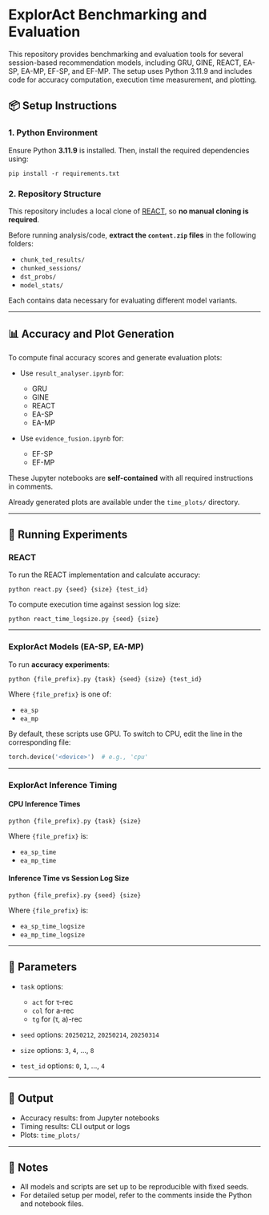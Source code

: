 # ExplorAct Benchmarking and Evaluation

This repository provides benchmarking and evaluation tools for several session-based recommendation models, including GRU, GINE, REACT, EA-SP, EA-MP, EF-SP, and EF-MP. The setup uses Python 3.11.9 and includes code for accuracy computation, execution time measurement, and plotting.

## 📦 Setup Instructions

### 1. Python Environment

Ensure Python **3.11.9** is installed. Then, install the required dependencies using:

```
pip install -r requirements.txt
```

### 2. Repository Structure

This repository includes a local clone of [REACT](https://github.com/TAU-DB/REACT-IDA-Recommendation-benchmark), so **no manual cloning is required**.

Before running analysis/code, **extract the `content.zip` files** in the following folders:

- `chunk_ted_results/`
- `chunked_sessions/`
- `dst_probs/`
- `model_stats/`

Each contains data necessary for evaluating different model variants.

---

## 📊 Accuracy and Plot Generation

To compute final accuracy scores and generate evaluation plots:

- Use `result_analyser.ipynb` for:
  - GRU
  - GINE
  - REACT
  - EA-SP
  - EA-MP

- Use `evidence_fusion.ipynb` for:
  - EF-SP
  - EF-MP

These Jupyter notebooks are **self-contained** with all required instructions in comments.

Already generated plots are available under the `time_plots/` directory.

---

## 🚀 Running Experiments

### REACT

To run the REACT implementation and calculate accuracy:

```
python react.py {seed} {size} {test_id}
```

To compute execution time against session log size:

```
python react_time_logsize.py {seed} {size}
```

---

### ExplorAct Models (EA-SP, EA-MP)

To run **accuracy experiments**:

```
python {file_prefix}.py {task} {seed} {size} {test_id}
```

Where `{file_prefix}` is one of:
- `ea_sp`
- `ea_mp`

By default, these scripts use GPU. To switch to CPU, edit the line in the corresponding file:

```python
torch.device('<device>')  # e.g., 'cpu'
```

---

### ExplorAct Inference Timing

#### CPU Inference Times

```
python {file_prefix}.py {task} {size}
```

Where `{file_prefix}` is:
- `ea_sp_time`
- `ea_mp_time`

#### Inference Time vs Session Log Size

```
python {file_prefix}.py {seed} {size}
```

Where `{file_prefix}` is:
- `ea_sp_time_logsize`
- `ea_mp_time_logsize`

---

## 🧪 Parameters

- `task` options:
  - `act` for τ-rec
  - `col` for a-rec
  - `tg` for (τ, a)-rec

- `seed` options: `20250212`, `20250214`, `20250314`
- `size` options: `3`, `4`, ..., `8`
- `test_id` options: `0`, `1`, ..., `4`

---

## 📁 Output

- Accuracy results: from Jupyter notebooks  
- Timing results: CLI output or logs  
- Plots: `time_plots/`

---

## 🔧 Notes

- All models and scripts are set up to be reproducible with fixed seeds.
- For detailed setup per model, refer to the comments inside the Python and notebook files.
